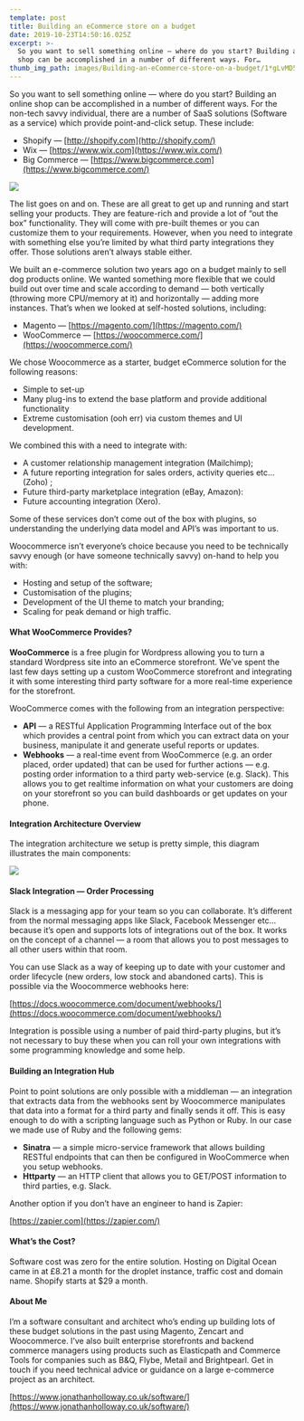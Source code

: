```yaml
---
template: post
title: Building an eCommerce store on a budget
date: 2019-10-23T14:50:16.025Z
excerpt: >-
  So you want to sell something online — where do you start? Building an online
  shop can be accomplished in a number of different ways. For…
thumb_img_path: images/Building-an-eCommerce-store-on-a-budget/1*gLvMD5MuNUV498_Jl0LFsA.jpeg
---
```

So you want to sell something online — where do you start? Building an online shop can be accomplished in a number of different ways. For the non-tech savvy individual, there are a number of SaaS solutions (Software as a service) which provide point-and-click setup. These include:

*   Shopify — [http://shopify.com](http://shopify.com/)
*   Wix — [https://www.wix.com](https://www.wix.com/)
*   Big Commerce — [https://www.bigcommerce.com](https://www.bigcommerce.com/)

![](/images/Building-an-eCommerce-store-on-a-budget/1*gLvMD5MuNUV498_Jl0LFsA.jpeg)

The list goes on and on. These are all great to get up and running and start selling your products. They are feature-rich and provide a lot of “out the box” functionality. They will come with pre-built themes or you can customize them to your requirements. However, when you need to integrate with something else you’re limited by what third party integrations they offer. Those solutions aren’t always stable either.

We built an e-commerce solution two years ago on a budget mainly to sell dog products online. We wanted something more flexible that we could build out over time and scale according to demand — both vertically (throwing more CPU/memory at it) and horizontally — adding more instances. That’s when we looked at self-hosted solutions, including:

*   Magento — [https://magento.com/](https://magento.com/)
*   WooCommerce — [https://woocommerce.com/](https://woocommerce.com/)

We chose Woocommerce as a starter, budget eCommerce solution for the following reasons:

*   Simple to set-up
*   Many plug-ins to extend the base platform and provide additional functionality
*   Extreme customisation (ooh err) via custom themes and UI development.

We combined this with a need to integrate with:

*   A customer relationship management integration (Mailchimp);
*   A future reporting integration for sales orders, activity queries etc… (Zoho) ;
*   Future third-party marketplace integration (eBay, Amazon):
*   Future accounting integration (Xero).

Some of these services don’t come out of the box with plugins, so understanding the underlying data model and API’s was important to us.

Woocommerce isn’t everyone’s choice because you need to be technically savvy enough (or have someone technically savvy) on-hand to help you with:

*   Hosting and setup of the software;
*   Customisation of the plugins;
*   Development of the UI theme to match your branding;
*   Scaling for peak demand or high traffic.

#### **What WooCommerce Provides?**

**WooCommerce** is a free plugin for Wordpress allowing you to turn a standard Wordpress site into an eCommerce storefront. We’ve spent the last few days setting up a custom WooCommerce storefront and integrating it with some interesting third party software for a more real-time experience for the storefront.

WooCommerce comes with the following from an integration perspective:

*   **API** — a RESTful Application Programming Interface out of the box which provides a central point from which you can extract data on your business, manipulate it and generate useful reports or updates.
*   **Webhooks** — a real-time event from WooCommerce (e.g. an order placed, order updated) that can be used for further actions — e.g. posting order information to a third party web-service (e.g. Slack). This allows you to get realtime information on what your customers are doing on your storefront so you can build dashboards or get updates on your phone.

#### **Integration Architecture Overview**

The integration architecture we setup is pretty simple, this diagram illustrates the main components:

![](/images/Building-an-eCommerce-store-on-a-budget/1*NWOgXex4UgwAHMZB4nZlGA.png)

#### **Slack Integration — Order Processing**

Slack is a messaging app for your team so you can collaborate. It’s different from the normal messaging apps like Slack, Facebook Messenger etc… because it’s open and supports lots of integrations out of the box. It works on the concept of a channel — a room that allows you to post messages to all other users within that room.

You can use Slack as a way of keeping up to date with your customer and order lifecycle (new orders, low stock and abandoned carts). This is possible via the Woocommerce webhooks here:

[https://docs.woocommerce.com/document/webhooks/](https://docs.woocommerce.com/document/webhooks/)

Integration is possible using a number of paid third-party plugins, but it’s not necessary to buy these when you can roll your own integrations with some programming knowledge and some help.

#### **Building an Integration Hub**

Point to point solutions are only possible with a middleman — an integration that extracts data from the webhooks sent by Woocommerce manipulates that data into a format for a third party and finally sends it off. This is easy enough to do with a scripting language such as Python or Ruby. In our case we made use of Ruby and the following gems:

*   **Sinatra** — a simple micro-service framework that allows building RESTful endpoints that can then be configured in WooCommerce when you setup webhooks.
*   **Httparty** — an HTTP client that allows you to GET/POST information to third parties, e.g. Slack.

Another option if you don’t have an engineer to hand is Zapier:

[https://zapier.com](https://zapier.com/)

#### **What’s the Cost?**

Software cost was zero for the entire solution. Hosting on Digital Ocean came in at £8.21 a month for the droplet instance, traffic cost and domain name. Shopify starts at $29 a month.

#### **About Me**

I’m a software consultant and architect who’s ending up building lots of these budget solutions in the past using Magento, Zencart and Woocommerce. I’ve also built enterprise storefronts and backend commerce managers using products such as Elasticpath and Commerce Tools for companies such as B&Q, Flybe, Metail and Brightpearl. Get in touch if you need technical advice or guidance on a large e-commerce project as an architect.

[https://www.jonathanholloway.co.uk/software/](https://www.jonathanholloway.co.uk/software/)
